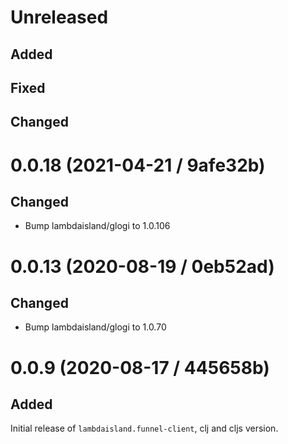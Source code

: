 # Unreleased

## Added

## Fixed

## Changed

# 0.0.18 (2021-04-21 / 9afe32b)

## Changed

- Bump lambdaisland/glogi to 1.0.106

# 0.0.13 (2020-08-19 / 0eb52ad)

## Changed

- Bump lambdaisland/glogi to 1.0.70

# 0.0.9 (2020-08-17 / 445658b)

## Added

Initial release of `lambdaisland.funnel-client`, clj and cljs version.
